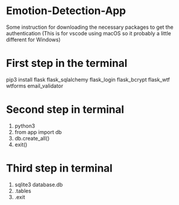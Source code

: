 # Emotion-Detection-App
Some instruction for downloading the necessary packages to get the authentication (This is for vscode using macOS so it probably a little different for Windows)

# First step in the terminal
pip3 install flask flask_sqlalchemy flask_login flask_bcrypt flask_wtf wtforms email_validator

# Second step in terminal
1. python3
2. from app import db
3. db.create_all()
4. exit()

# Third step in terminal
1. sqlite3 database.db
2. .tables
3. .exit
